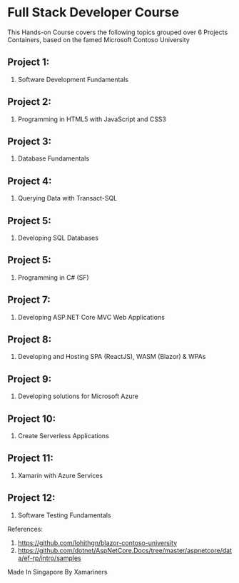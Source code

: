 # Full Stack Developer Course

This Hands-on Course covers the following topics grouped over 6 Projects Containers, based on the famed Microsoft Contoso University


## Project 1:
1. Software Development Fundamentals

## Project 2:
1. Programming in HTML5 with JavaScript and CSS3

## Project 3:
1. Database Fundamentals

## Project 4:
1. Querying Data with Transact-SQL

## Project 5:
1. Developing SQL Databases

## Project 5:
1. Programming in C# (SF)

## Project 7:
1. Developing ASP.NET Core MVC Web Applications

## Project 8:
1. Developing and Hosting SPA (ReactJS), WASM (Blazor) & WPAs

## Project 9:
1. Developing solutions for Microsoft Azure

## Project 10:
1. Create Serverless Applications

## Project 11:
1. Xamarin with Azure Services

## Project 12:
1. Software Testing Fundamentals

References: 
1. https://github.com/lohithgn/blazor-contoso-university
1. https://github.com/dotnet/AspNetCore.Docs/tree/master/aspnetcore/data/ef-rp/intro/samples

Made In Singapore By Xamariners

